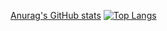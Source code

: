 [Anurag's GitHub stats](https://github-readme-stats.vercel.app/api?username=Linuxperoxo&theme=dark&count_private=true&show_icons=true) [![Top Langs](https://github-readme-stats.vercel.app/api/top-langs/?username=Linuxperoxo&theme=dark)](https://github.com/anuraghazra/github-readme-stats)
